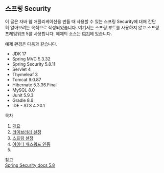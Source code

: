 ## 스프링 Security

이 글은 자바 웹 애플리케이션을 만들 때 사용할 수 있는 스프링 Security에 대해 간단히 알아보려는 목적으로 작성되었습니다. 여기서는 스프링 부트를 사용하지 않고 스프링 프레임워크 5를 사용합니다. 예제의 소스는 [여기](https://github.com/boyd-dev/demo-security/tree/main/example)에 있습니다.

예제 환경은 다음과 같습니다.

- JDK 17
- Spring MVC 5.3.32
- Spring Security 5.8.11
- Servlet 4
- Thymeleaf 3
- Tomcat 9.0.87
- Hibernate 5.3.36.Final
- MySQL 8.0
- Junit 5.9.3
- Gradle 8.6
- IDE - STS 4.20.1

목차

1. [개요](01/README.md)
2. [라이브러리 설정](02/README.md)
3. [스프링 설정](03/README.md)
4. [아이디 패스워드 인증](03/README.md)
5. 


참고  
[Spring Security docs 5.8](https://docs.spring.io/spring-security/reference/5.8/)
